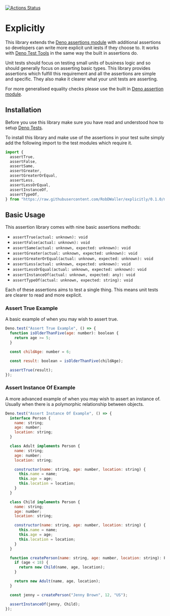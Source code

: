 [![Actions Status](https://github.com/robdwaller/explicitly/workflows/ci/badge.svg)](https://github.com/robdwaller/explicitly/actions)

# Explicitly

This library extends the [Deno assertions module](https://github.com/denoland/deno/blob/master/std/testing/asserts.ts) with additional assertions so developers can write more explicit unit iests if they choose to. It works with [Deno Test Tools](https://deno.land/manual/testing) in the same way the built in assertions do.

Unit tests should focus on testing small units of business logic and so should generally focus on asserting basic types. This library provides assertions which fulfill this requirement and all the assertions are simple and specific. They also make it clearer what your unit tests are asserting.

For more generalised equality checks please use the built in [Deno assertion module](https://github.com/denoland/deno/blob/master/std/testing/asserts.ts).

## Installation

Before you use this library make sure you have read and understood how to setup [Deno Tests](https://deno.land/manual/testing).

To install this library and make use of the assertions in your test suite simply add the following import to the test modules which require it.

```js
import {
  assertTrue,
  assertFalse,
  assertSame,
  assertGreater,
  assertGreaterOrEqual,
  assertLess,
  assertLessOrEqual,
  assertInstanceOf,
  assertTypeOf,
} from "https://raw.githubusercontent.com/RobDWaller/explicitly/0.1.0/mod.ts";
```

## Basic Usage

This assertion library comes with nine basic assertions methods:

- `assertTrue(actual: unknown): void`
- `assertFalse(actual: unknown): void`
- `assertSame(actual: unknown, expected: unknown): void`
- `assertGreater(actual: unknown, expected: unknown): void`
- `assertGreaterOrEqual(actual: unknown, expected: unknown): void`
- `assertLess(actual: unknown, expected: unknown): void`
- `assertLessOrEqual(actual: unknown, expected: unknown): void`
- `assertInstanceOf(actual: unknown, expected: any): void`
- `assertTypeOf(actual: unknown, expected: string): void`

Each of these assertions aims to test a single thing. This means unit tests are clearer to read and more explicit.

### Assert True Example

A basic example of when you may wish to assert true.

```js
Deno.test("Assert True Example", () => {
  function isOlderThanFive(age: number): boolean {
    return age >= 5;
  }

  const childAge: number = 6;

  const result: boolean = isOlderThanFive(childAge);

  assertTrue(result);
});
```

### Assert Instance Of Example

A more advanced example of when you may wish to assert an instance of. Usually when there is a polymorphic relationship between objects.

```js
Deno.test("Assert Instance Of Example", () => {
  interface Person {
    name: string;
    age: number;
    location: string;
  }

  class Adult implements Person {
    name: string;
    age: number;
    location: string;

    constructor(name: string, age: number, location: string) {
      this.name = name;
      this.age = age;
      this.location = location;
    }
  }

  class Child implements Person {
    name: string;
    age: number;
    location: string;

    constructor(name: string, age: number, location: string) {
      this.name = name;
      this.age = age;
      this.location = location;
    }
  }

  function createPerson(name: string, age: number, location: string): Person {
    if (age < 18) {
      return new Child(name, age, location);
    }

    return new Adult(name, age, location);
  }

  const jenny = createPerson("Jenny Brown", 12, "US");

  assertInstanceOf(jenny, Child);
});
```